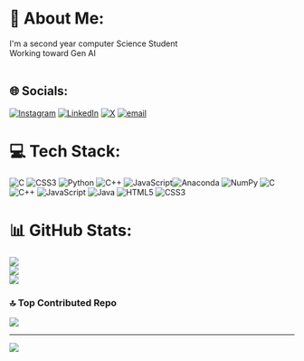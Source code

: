 # 💫 About Me:
I'm a second year computer Science Student<br>Working toward Gen AI<br><br>


## 🌐 Socials:
[![Instagram](https://img.shields.io/badge/Instagram-%23E4405F.svg?logo=Instagram&logoColor=white)](https://instagram.com/harshvardh6n) [![LinkedIn](https://img.shields.io/badge/LinkedIn-%230077B5.svg?logo=linkedin&logoColor=white)](https://linkedin.com/in/harshvardh6n) [![X](https://img.shields.io/badge/X-black.svg?logo=X&logoColor=white)](https://x.com/harshvardh6n) [![email](https://img.shields.io/badge/Email-D14836?logo=gmail&logoColor=white)](mailto:harshvardhan.learn@gmail.com) <!-- [![Medium](https://img.shields.io/badge/Medium-12100E?logo=medium&logoColor=white)](https://medium.com/@harshvardh6n) [![Quora](https://img.shields.io/badge/Quora-%23B92B27.svg?logo=Quora&logoColor=white)](https://quora.com/profile/harshvardh6n)  -->

# 💻 Tech Stack:
![C](https://img.shields.io/badge/c-%2300599C.svg?style=for-the-badge&logo=c&logoColor=white) ![CSS3](https://img.shields.io/badge/css3-%231572B6.svg?style=for-the-badge&logo=css3&logoColor=white) ![Python](https://img.shields.io/badge/python-3670A0?style=for-the-badge&logo=python&logoColor=ffdd54) ![C++](https://img.shields.io/badge/c++-%2300599C.svg?style=for-the-badge&logo=c%2B%2B&logoColor=white) ![JavaScript](https://img.shields.io/badge/javascript-%23323330.svg?style=for-the-badge&logo=javascript&logoColor=%23F7DF1E)![Anaconda](https://img.shields.io/badge/Anaconda-%2344A833.svg?style=for-the-badge&logo=anaconda&logoColor=white) ![NumPy](https://img.shields.io/badge/numpy-%23013243.svg?style=for-the-badge&logo=numpy&logoColor=white) ![C](https://img.shields.io/badge/c-%2300599C.svg?style=for-the-badge&logo=c&logoColor=white) ![C++](https://img.shields.io/badge/c++-%2300599C.svg?style=for-the-badge&logo=c%2B%2B&logoColor=white) ![JavaScript](https://img.shields.io/badge/javascript-%23323330.svg?style=for-the-badge&logo=javascript&logoColor=%23F7DF1E) ![Java](https://img.shields.io/badge/java-%23ED8B00.svg?style=for-the-badge&logo=openjdk&logoColor=white) ![HTML5](https://img.shields.io/badge/html5-%23E34F26.svg?style=for-the-badge&logo=html5&logoColor=white) ![CSS3](https://img.shields.io/badge/css3-%231572B6.svg?style=for-the-badge&logo=css3&logoColor=white) 
# 📊 GitHub Stats:
![](https://github-readme-stats.vercel.app/api?username=harshvardh6n&theme=dark&hide_border=false&include_all_commits=false&count_private=false)<br/>
![](https://github-readme-streak-stats.herokuapp.com/?user=harshvardh6n&theme=dark&hide_border=false)<br/>
![](https://github-readme-stats.vercel.app/api/top-langs/?username=harshvardh6n&theme=dark&hide_border=false&include_all_commits=false&count_private=false&layout=compact)

<!--
## 🏆 GitHub Trophies
![](https://github-profile-trophy.vercel.app/?username=harshvardh6n&theme=radical&no-frame=false&no-bg=false&margin-w=4)
-->

### 🔝 Top Contributed Repo
![](https://github-contributor-stats.vercel.app/api?username=harshvardh6n&limit=5&theme=dark&combine_all_yearly_contributions=true)

---
[![](https://visitcount.itsvg.in/api?id=harshvardh6n&icon=0&color=0)](https://visitcount.itsvg.in)
 
